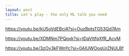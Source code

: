 ```yaml
---
layout: post
title: Let's play - the only ML talk you need
---
```




https://youtu.be/kU5oVdEBcjA?si=OuzBptsTG53Qd7Am


https://youtu.be/XDMNm7PQpxk?si=tDaVttfqXfR_AcvM

https://youtu.be/3zOv3kFWnYc?si=0AIUWOoqUrZNULBf